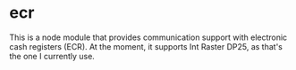 # ecr
This is a node module that provides communication support with electronic cash registers (ECR). At the moment, it supports Int Raster DP25, as that's the one I currently use.
